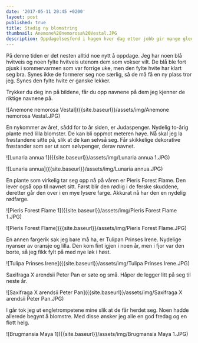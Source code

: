 ```yaml
---
date: '2017-05-11 20:45 +0200'
layout: post
published: true
title: Stadig ny blomstring
thumbnail: Anemone%20nemorosa%20Vestal.JPG
description: Oppdagelsesferd i hagen hver dag etter jobb gir mange gleder
---
```


På denne tiden er det nesten alltid noe nytt å oppdage. Jeg har noen blå hvitveis og noen fylte hvitveis utenom dem som vokser vilt. De blå ble fort pjusk i sommervarmen som var forrige uke, men den fylte hvite har klart seg bra. Synes ikke de formerer seg noe særlig, så de må få en ny plass tror jeg. Synes den fylte hvite er ganske lekker. 

Trykker du deg inn på bildene, får du opp navnene på dem jeg kjenner de riktige navnene på.

![Anemone nemorosa Vestal]({{site.baseurl}}/assets/img/Anemone nemorosa Vestal.JPG)

En nykommer av året, sådd for to år siden, er Judaspenger. Nydelig to-årig plante med lilla blomster. De kan bli oppmot meteren høye. Nå skal jeg la frøstandene sitte på, slik at de kan selvså seg. Får skikkelige dekorative frøstander som ser ut som sølvpenger, derav navnet.

![Lunaria annua 1]({{site.baseurl}}/assets/img/Lunaria annua 1.JPG)

![Lunaria annua]({{site.baseurl}}/assets/img/Lunaria annua.JPG)

<!--more-->

En plante som virkelig tar seg opp nå på våren er Pieris Forest Flame. Den lever også opp til navnet sitt. Først blir den rødlig i de ferske skuddene, deretter går den over i en mye lysere farge. Akkurat nå har den en nydelig rødfarge.

![Pieris Forest Flame 1]({{site.baseurl}}/assets/img/Pieris Forest Flame 1.JPG)

![Pieris Forest Flame]({{site.baseurl}}/assets/img/Pieris Forest Flame.JPG)

En annen fargerik sak jeg bare må ha, er Tulipan Prinses Irene. Nydelige nyanser av oransje og lilla. Den kom fint igjen i noen år, men i fjor var den borte, så jeg fikk fylt på med nye løk i høst. 

![Tulipa Prinses Irene]({{site.baseurl}}/assets/img/Tulipa Prinses Irene.JPG)

Saxifraga X arendsii Peter Pan er søte og små. Håper de legger litt på seg til neste år.

![Saxifraga X arendsii Peter Pan]({{site.baseurl}}/assets/img/Saxifraga X arendsii Peter Pan.JPG)

I går tok jeg ut engletrompetene mine slik at de får herdet seg. Noen hadde allerede begynt å blomstre. Med disse ønsker jeg alle en god fredag og en flott helg. 

![Brugmansia Maya 1]({{site.baseurl}}/assets/img/Brugmansia Maya 1.JPG)
